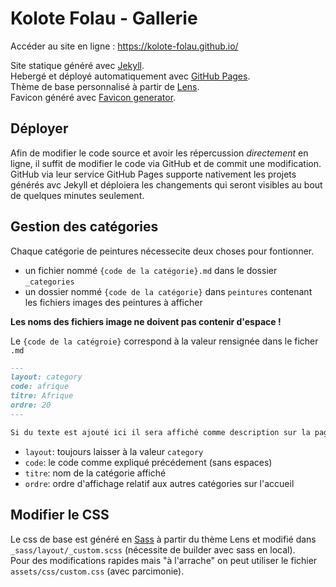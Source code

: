 # Kolote Folau - Gallerie

Accéder au site en ligne : https://kolote-folau.github.io/

Site statique généré avec [Jekyll](https://jekyllrb.com/).  
Hebergé et déployé automatiquement avec [GitHub Pages](https://pages.github.com/).  
Thème de base personnalisé à partir de [Lens](https://github.com/andrewbanchich/lens-jekyll-theme).  
Favicon généré avec [Favicon generator](https://favicon.io/favicon-generator/).  

## Déployer

Afin de modifier le code source et avoir les répercussion *directement* en ligne, il suffit de modifier le code via GitHub et de commit une modification. GitHub via leur service GitHub Pages supporte nativement les projets générés avc Jekyll et déploiera les changements qui seront visibles au bout de quelques minutes seulement.

## Gestion des catégories

Chaque catégorie de peintures nécessecite deux choses pour fontionner.
- un fichier nommé `{code de la catégorie}.md` dans le dossier `_categories`
- un dossier nommé `{code de la catégorie}` dans `peintures` contenant les fichiers images des peintures à afficher  

**Les noms des fichiers image ne doivent pas contenir d'espace !**

Le `{code de la catégroie}` correspond à la valeur rensignée dans le ficher `.md`
```md
---
layout: category
code: afrique
titre: Afrique
ordre: 20
---

Si du texte est ajouté ici il sera affiché comme description sur la page de la catégorie

```
- `layout`: toujours laisser à la valeur `category`
- `code`: le code comme expliqué précédement (sans espaces)
- `titre`: nom de la catégorie affiché
- `ordre`: ordre d'affichage relatif aux autres catégories sur l'accueil

## Modifier le CSS

Le css de base est généré en [Sass](https://sass-lang.com/) à partir du thème Lens et modifié dans `_sass/layout/_custom.scss` (nécessite de builder avec sass en local).  
Pour des modifications rapides mais "à l'arrache" on peut utiliser le fichier `assets/css/custom.css` (avec parcimonie).
